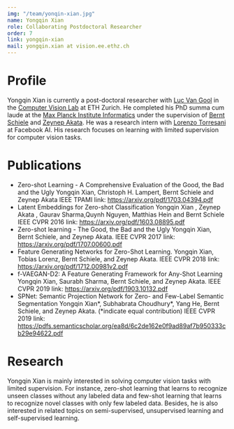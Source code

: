 ```yaml
---
img: "/team/yonqin-xian.jpg"
name: Yongqin Xian
role: Collaborating Postdoctoral Researcher
order: 7
link: yongqin-xian
mail: yongqin.xian at vision.ee.ethz.ch
---
```

# Profile
Yongqin Xian is currently a post-doctoral researcher with [Luc Van Gool](https://vision.ee.ethz.ch/people-details.OTAyMzM=.TGlzdC8zMjQ4LC0xOTcxNDY1MTc4.html) in the [Computer Vision Lab](https://vision.ee.ethz.ch/) at ETH Zurich. He completed his PhD summa cum laude at the [Max Planck Institute Informatics](https://www.mpi-inf.mpg.de/departments/computer-vision-and-machine-learning/) under the supervision of [Bernt Schiele](https://www.mpi-inf.mpg.de/departments/computer-vision-and-machine-learning/people/bernt-schiele) and [Zeynep Akata](https://eml-unitue.de/people/zeynep-akata). He was a research intern with [Lorenzo Torresani](https://www.cs.dartmouth.edu/~lorenzo/home.html) at Facebook AI. His research focuses on learning with limited supervision for computer vision tasks.

# Publications
* Zero-shot Learning - A Comprehensive Evaluation of the Good, the Bad and the Ugly Yongqin Xian, Christoph H. Lampert, Bernt Schiele and Zeynep Akata IEEE TPAMI link: https://arxiv.org/pdf/1703.04394.pdf
* Latent Embeddings for Zero-shot Classification Yongqin Xian , Zeynep Akata , Gaurav Sharma,Quynh Nguyen, Matthias Hein and Bernt Schiele IEEE CVPR 2016 link: https://arxiv.org/pdf/1603.08895.pdf
* Zero-shot learning - The Good, the Bad and the Ugly Yongqin Xian, Bernt Schiele, and Zeynep Akata. IEEE CVPR 2017 link: https://arxiv.org/pdf/1707.00600.pdf
* Feature Generating Networks for Zero-Shot Learning. Yongqin Xian, Tobias Lorenz, Bernt Schiele, and Zeynep Akata. IEEE CVPR 2018 link: https://arxiv.org/pdf/1712.00981v2.pdf
* f-VAEGAN-D2: A Feature Generating Framework for Any-Shot Learning Yongqin Xian, Saurabh Sharma, Bernt Schiele, and Zeynep Akata. IEEE CVPR 2019 link: https://arxiv.org/pdf/1903.10132.pdf
* SPNet: Semantic Projection Network for Zero- and Few-Label Semantic Segmentation Yongqin Xian*, Subhabrata Choudhury*, Yang He, Bernt Schiele, and Zeynep Akata. (*indicate equal contribution) IEEE CVPR 2019 link: https://pdfs.semanticscholar.org/ea8d/6c2de162e0f9ad89af7b950333cb29e94622.pdf

# Research
Yongqin Xian is mainly interested in solving computer vision tasks with limited supervision. For instance, zero-shot learning that learns to recognize unseen classes without any labeled data and few-shot learning that learns to recognize novel classes with only few labeled data. Besides, he is also interested in related topics on semi-supervised, unsupervised learning and self-supervised learning.
